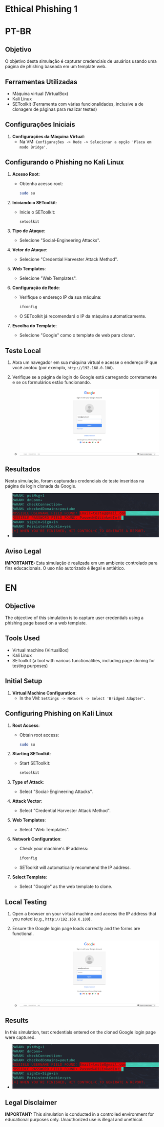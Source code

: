 # Ethical Phishing 1

# PT-BR

## Objetivo
O objetivo desta simulação é capturar credenciais de usuários usando uma página de phishing baseada em um template web.

## Ferramentas Utilizadas
- Máquina virtual (VirtualBox)
- Kali Linux
- SEToolkit (Ferramenta com várias funcionalidades, inclusive a de clonagem de páginas para realizar testes)

## Configurações Iniciais
1. **Configurações da Máquina Virtual**:
   - Na VM: `Configurações -> Rede -> Selecionar a opção 'Placa em modo Bridge'`.

## Configurando o Phishing no Kali Linux
1. **Acesso Root**:
   - Obtenha acesso root:
     ```sh
     sudo su
     ```

2. **Iniciando o SEToolkit**:
   - Inicie o SEToolkit:
     ```sh
     setoolkit
     ```

3. **Tipo de Ataque**:
   - Selecione "Social-Engineering Attacks".

4. **Vetor de Ataque**:
   - Selecione "Credential Harvester Attack Method".

5. **Web Templates**:
   - Selecione "Web Templates".

6. **Configuração de Rede**:
   - Verifique o endereço IP da sua máquina:
     ```sh
     ifconfig
     ```
   - O SEToolkit já recomendará o IP da máquina automaticamente.

7. **Escolha do Template**:
   - Selecione "Google" como o template de web para clonar.

## Teste Local
1. Abra um navegador em sua máquina virtual e acesse o endereço IP que você anotou (por exemplo, `http://192.168.0.100`).
2. Verifique se a página de login do Google está carregando corretamente e se os formulários estão funcionando.
   
   - ![Página de Login Clonada](login.png)

## Resultados
Nesta simulação, foram capturadas credenciais de teste inseridas na página de login clonada da Google.
- ![Captura de Credenciais](retorno1ph.png)

## Aviso Legal
**IMPORTANTE:** Esta simulação é realizada em um ambiente controlado para fins educacionais. O uso não autorizado é ilegal e antiético.

# EN

## Objective
The objective of this simulation is to capture user credentials using a phishing page based on a web template.

## Tools Used
- Virtual machine (VirtualBox)
- Kali Linux
- SEToolkit (a tool with various functionalities, including page cloning for testing purposes)

## Initial Setup
1. **Virtual Machine Configuration**:
   - In the VM: `Settings -> Network -> Select 'Bridged Adapter'`.

## Configuring Phishing on Kali Linux
1. **Root Access**:
   - Obtain root access:
     ```sh
     sudo su
     ```

2. **Starting SEToolkit**:
   - Start SEToolkit:
     ```sh
     setoolkit
     ```

3. **Type of Attack**:
   - Select "Social-Engineering Attacks".

4. **Attack Vector**:
   - Select "Credential Harvester Attack Method".

5. **Web Templates**:
   - Select "Web Templates".

6. **Network Configuration**:
   - Check your machine's IP address:
     ```sh
     ifconfig
     ```
   - SEToolkit will automatically recommend the IP address.

7. **Select Template**:
   - Select "Google" as the web template to clone.

## Local Testing
1. Open a browser on your virtual machine and access the IP address that you noted (e.g., `http://192.168.0.100`).
2. Ensure the Google login page loads correctly and the forms are functional.
   
   - ![Cloned Login Page](login.png)

## Results
In this simulation, test credentials entered on the cloned Google login page were captured.
- ![Captured Credentials](retorno1ph.png)

## Legal Disclaimer
**IMPORTANT:** This simulation is conducted in a controlled environment for educational purposes only. Unauthorized use is illegal and unethical.
